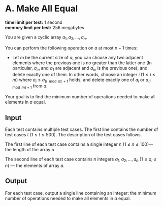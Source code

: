 
# A. Make All Equal

**time limit per test:** 1 second  
**memory limit per test:** 256 megabytes

You are given a cyclic array $a_1, a_2, \ldots, a_n$.

You can perform the following operation on $a$ at most $n-1$ times:

* Let $m$ be the current size of $a$, you can choose any two adjacent elements where the previous one is no greater than the latter one (In particular, $a_m$ and $a_1$ are adjacent and $a_m$ is the previous one), and delete exactly one of them. In other words, choose an integer $i$ $(1 \leq i \leq m)$ where $a_i \leq a_{(i \mod m) + 1}$ holds, and delete exactly one of $a_i$ or $a_{(i \mod m) + 1}$ from $a$.

Your goal is to find the minimum number of operations needed to make all elements in $a$ equal.

## Input
Each test contains multiple test cases. The first line contains the number of test cases $t$ $(1 \leq t \leq 500)$. The description of the test cases follows.

The first line of each test case contains a single integer $n$ $(1 \leq n \leq 100)$— the length of the array $a$.

The second line of each test case contains $n$ integers $a_1, a_2, \ldots, a_n$ $(1 \leq a_i \leq n)$ — the elements of array $a$.

## Output
For each test case, output a single line containing an integer: the minimum number of operations needed to make all elements in $a$ equal.
